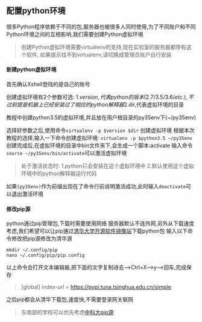 ## 配置python环境


很多Python程序依赖于不同的包,服务器也被很多人同时使用,为了不同账户和不同Python环境之间的互相影响,我们需要创建Python虚拟环境
> 创建Python虚拟环境需要virtualenv的支持,现在实验室的服务器都带有这个软件,
 如果提示找不到virtualenv,请切换成管理员账户自行安装

#### 新建python虚拟环境
首先确认Xshell登陆的是自己的账号

创建虚拟环境有2个参数可选:
1.$version,代表python的版本(2.7/3.5/3.6/etc.),不过前提是机器上已经安装过了相应的python解释器
2.$dir,代表虚拟环境的目录

教程中创建python3.5的虚拟环境,并且放在用户根目录的py35env下(~/py35env)

选择好参数之后,使用命令`virtualenv -p $version $dir` 创建虚拟环境
根据本次教程的选择,输入一下命令创建虚拟环境:
`virtualenv -p $python3.5 ~/py35env`
创建完成后,在虚拟环境的目录中bin文件夹下,会生成一个脚本:activate
输入命令`source ~/py35env/bin/activate`可以激活虚拟环境
>处于激活状态时:
1.python只会安装在这个虚拟环境中
2.默认使用这个虚拟环境中的python解释器运行代码

如果`(py35env)`作为前缀出现在了命令行前说明激活成功,此时输入`deactivate`可以退出激活环境

#### 修改pip源
python通过pip管理包,下载时需要使用网络
服务器默认不连外网,另外从下载速度考虑,我们希望可以让pip通过[清华大学开源软件镜像站](https://mirrors.tuna.tsinghua.edu.cn/help/pypi/)下载python包
输入以下命令修改把pip源修改为清华源
```
mkdir ~/.config/pip
nano ~/.config/pip/pip.config
```
以上命令会打开文本编辑器,把下面的文字复制进去-->Ctrl+X-->y-->回车,完成保存
>[global]
index-url = https://pypi.tuna.tsinghua.edu.cn/simple

之后pip都会从清华下载包,速度快,不需要登录网关联网
> 东南部的学校可以优先考虑[中科大pip源](https://lug.ustc.edu.cn/wiki/mirrors/help/pypi)

